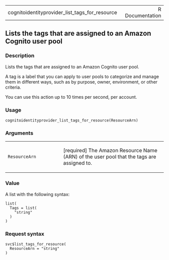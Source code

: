 <table style="width: 100%;">
<tbody>
<tr class="odd">
<td>cognitoidentityprovider_list_tags_for_resource</td>
<td style="text-align: right;">R Documentation</td>
</tr>
</tbody>
</table>

## Lists the tags that are assigned to an Amazon Cognito user pool

### Description

Lists the tags that are assigned to an Amazon Cognito user pool.

A tag is a label that you can apply to user pools to categorize and
manage them in different ways, such as by purpose, owner, environment,
or other criteria.

You can use this action up to 10 times per second, per account.

### Usage

    cognitoidentityprovider_list_tags_for_resource(ResourceArn)

### Arguments

<table>
<colgroup>
<col style="width: 35%" />
<col style="width: 65%" />
</colgroup>
<tbody>
<tr class="odd">
<td><code
id="cognitoidentityprovider_list_tags_for_resource_:_ResourceArn">ResourceArn</code></td>
<td><p>[required] The Amazon Resource Name (ARN) of the user pool that
the tags are assigned to.</p></td>
</tr>
</tbody>
</table>

### Value

A list with the following syntax:

    list(
      Tags = list(
        "string"
      )
    )

### Request syntax

    svc$list_tags_for_resource(
      ResourceArn = "string"
    )
